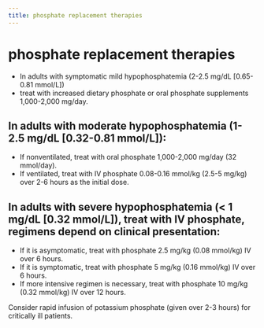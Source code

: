 ```yaml
---
title: phosphate replacement therapies
---
```

# phosphate replacement therapies
- In adults with symptomatic mild hypophosphatemia (2-2.5 mg/dL [0.65-0.81 mmol/L])
- treat with increased dietary phosphate or oral phosphate supplements 1,000-2,000 mg/day.

## In adults with moderate hypophosphatemia (1-2.5 mg/dL [0.32-0.81 mmol/L]):
- If nonventilated, treat with oral phosphate 1,000-2,000 mg/day (32 mmol/day).
- If ventilated, treat with IV phosphate 0.08-0.16 mmol/kg (2.5-5 mg/kg) over 2-6 hours as the initial dose.

## In adults with severe hypophosphatemia (< 1 mg/dL [0.32 mmol/L]), treat with IV phosphate, regimens depend on clinical presentation:
- If it is asymptomatic, treat with phosphate 2.5 mg/kg (0.08 mmol/kg) IV over 6 hours.
- If it is symptomatic, treat with phosphate 5 mg/kg (0.16 mmol/kg) IV over 6 hours.
- If more intensive regimen is necessary, treat with phosphate 10 mg/kg (0.32 mmol/kg) IV over 12 hours.

Consider rapid infusion of potassium phosphate (given over 2-3 hours) for critically ill patients.
